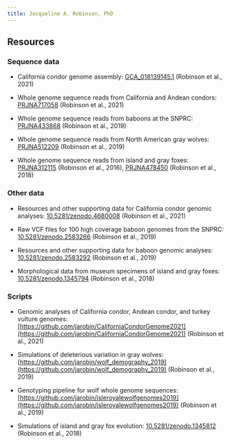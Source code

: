 ```yaml
---
title: Jacqueline A. Robinson, PhD
---
```


## Resources

### Sequence data
- California condor genome assembly: [GCA_018139145.1](https://www.ncbi.nlm.nih.gov/assembly/GCA_018139145.1) (Robinson et al., 2021)

- Whole genome sequence reads from California and Andean condors: [PRJNA717058](https://www.ncbi.nlm.nih.gov/sra/?term=PRJNA717058) (Robinson et al., 2021)

- Whole genome sequence reads from baboons at the SNPRC: [PRJNA433868](https://www.ncbi.nlm.nih.gov/sra?linkname=bioproject_sra_all&from_uid=433868) (Robinson et al., 2019)

- Whole genome sequence reads from North American gray wolves: [PRJNA512209](https://www.ncbi.nlm.nih.gov/sra?linkname=bioproject_sra_all&from_uid=512209) (Robinson et al., 2019)

- Whole genome sequence reads from island and gray foxes: [PRJNA312115](https://www.ncbi.nlm.nih.gov/sra?linkname=bioproject_sra_all&from_uid=312115) (Robinson et al., 2016), [PRJNA478450](https://www.ncbi.nlm.nih.gov/sra?linkname=bioproject_sra_all&from_uid=478450) (Robinson et al., 2018)

### Other data
- Resources and other supporting data for California condor genomic analyses: [10.5281/zenodo.4680008](https://doi.org/10.5281/zenodo.4680008) (Robinson et al., 2021)

- Raw VCF files for 100 high coverage baboon genomes from the SNPRC: [10.5281/zenodo.2583266](https://doi.org/10.5281/zenodo.2583266) (Robinson et al., 2019)

- Resources and other supporting data for baboon genomic analyses: [10.5281/zenodo.2583292](https://doi.org/10.5281/zenodo.2583292) (Robinson et al., 2019)

- Morphological data from museum specimens of island and gray foxes: [10.5281/zenodo.1345794](https://doi.org/10.5281/zenodo.1345794) (Robinson et al., 2018)

### Scripts
- Genomic analyses of California condor, Andean condor, and turkey vulture genomes: [https://github.com/jarobin/CaliforniaCondorGenome2021](https://github.com/jarobin/CaliforniaCondorGenome2021) (Robinson et al., 2021)

- Simulations of deleterious variation in gray wolves: [https://github.com/jarobin/wolf_demography_2019](https://github.com/jarobin/wolf_demography_2019) (Robinson et al., 2019)

- Genotyping pipeline for wolf whole genome sequences: [https://github.com/jarobin/isleroyalewolfgenomes2019](https://github.com/jarobin/isleroyalewolfgenomes2019) (Robinson et al., 2019)

- Simulations of island and gray fox evolution: [10.5281/zenodo.1345812](https://doi.org/10.5281/zenodo.1345812) (Robinson et al., 2018)
